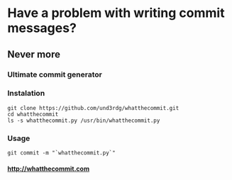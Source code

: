 # Have a problem with writing commit messages?
## Never more
### Ultimate commit generator 

### Instalation

    git clone https://github.com/und3rdg/whatthecommit.git
    cd whatthecommit
    ls -s whatthecommit.py /usr/bin/whatthecommit.py

### Usage

    git commit -m "`whatthecommit.py`"

#### http://whatthecommit.com 
